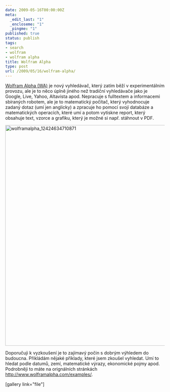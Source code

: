 ```yaml
---
date: 2009-05-16T00:00:00Z
meta:
  _edit_last: "1"
  _encloseme: "1"
  _pingme: "1"
published: true
status: publish
tags:
- search
- wolfram
- wolfram alpha
title: Wolfram Alpha
type: post
url: /2009/05/16/wolfram-alpha/
---
```


<p><a href="http://www.wolframalpha.com">Wolfram Alpha (WA)</a> je nový vyhledávač, který zatím běží v experimentálním provozu, ale je to něco úplně jiného než tradiční vyhledávače jako je Google, Live, Yahoo, Altavista apod. Nepracuje s fulltextem a informacemi sbíraných robotem, ale je to matematický počítač, který vyhodnocuje zadaný dotaz (umí jen anglicky) a zpracuje ho pomocí svojí databáze a matematických operacích, které umí a potom vytiskne report, který obsahuje text, vzorce a grafiku, který je možné si např. stáhnout v PDF. </p>

<img src="http://blog.prskavec.net/wp-content/uploads/2009/05/wolframalpha_12424634710871.png" alt="wolframalpha_12424634710871" title="wolframalpha_12424634710871" width="596" height="696" class="aligncenter size-full wp-image-564" />

<p>Doporučuji k vyzkoušení je to zajímavý počin s dobrým výhledem do budoucna. Přikládám nějaké příklady, které jsem zkoušel vyhledat. Umí to hledat podle datumů, zemí, matematické výrazy, ekonomické pojmy apod. Podrobněji to máte na orignálních stránkách <a href="http://www.wolframalpha.com/examples/">http://www.wolframalpha.com/examples/</a>.</p>
[gallery link="file"]
